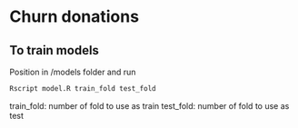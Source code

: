 # Churn donations

## To train models
Position in /models folder and run
``` bash
Rscript model.R train_fold test_fold
```
train_fold: number of fold to use as train
test_fold: number of fold to use as test